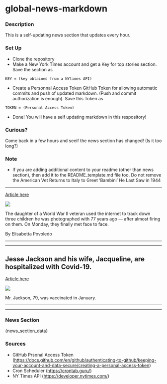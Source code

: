 # global-news-markdown

### Description 
This is a self-updating news section that updates every hour.

### Set Up 
* Clone the repository
* Make a New York Times account and get a Key for top stories section. Save the section as 
 ```
 KEY = (key obtained from a NYtimes API)
 ```
*  Create a Personnal Access Token GitHub Token for allowing automatic commits and push of updated markdown. (Push and commit authorization is enough). Save this Token as 
```
TOKEN = (Personal Access Token)
```
* Done! You will have a self updating markdown in this respository!

### Curious?
Come back in a few hours and seeif the news section has changed! (Is it too long?)

### Note
* If you are adding additional content to your readme (other than news section), then add it to the README_template.md file too. Do not remove the American Vet Returns to Italy to Greet ‘Bambini’ He Last Saw in 1944
--------------------------------------------------------------------

[Article here](https://www.nytimes.com/2021/08/23/world/europe/american-vet-italy-children-WWII.html)

[![](https://static01.nyt.com/images/2021/08/23/world/23ITALY-REUNION1/23ITALY-REUNION1-superJumbo.jpg)](https://www.nytimes.com/2021/08/23/world/europe/american-vet-italy-children-WWII.html)

The daughter of a World War II veteran used the internet to track down three children he was photographed with 77 years ago — after almost firing on them. On Monday, they finally met face to face.

By Elisabetta Povoledo

* * *

* * *

Jesse Jackson and his wife, Jacqueline, are hospitalized with Covid-19.
-----------------------------------------------------------------------

[Article here](https://www.nytimes.com/2021/08/21/us/jesse-jackson-wife-hospitalized-covid-19.html)

[![](https://static01.nyt.com/images/2021/08/21/world/21virus-briefing-jackson/merlin_192587040_a4a5c3dc-5c7b-451b-a800-7081b27b9455-superJumbo.jpg)](https://www.nytimes.com/2021/08/21/us/jesse-jackson-wife-hospitalized-covid-19.html)

Mr. Jackson, 79, was vaccinated in January.

* * *

* * *

### News Section 
{news_section_data}


### Sources 
* GitHub Prsonal Access Token (https://docs.github.com/en/github/authenticating-to-github/keeping-your-account-and-data-secure/creating-a-personal-access-token)
* Cron Scheduler (https://crontab.guru/)
* NY Times API (https://developer.nytimes.com/)
